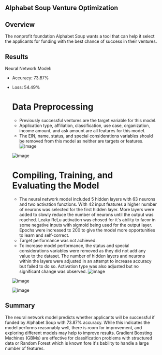 ## Alphabet Soup Venture Optimization

## Overview
The nonprofit foundation Alphabet Soup wants a tool that can help it select the applicants for funding with the best chance of success in their ventures. 

## Results
Neural Network Model:
- Accuracy: 73.87%
- Loss: 54.49%

  # Data Preprocessing
    - Previously successful ventures are the target variable for this model.
    - Application type, affiliation, classification, use case, organization, income amount, and ask amount are all features for this model.
    - The EIN, name, status, and special considerations variables should be removed from this model as neither are targets or features.
    ![image](https://github.com/user-attachments/assets/ccb503bf-1014-4420-bafb-e28bbe1c3c57)

    ![image](https://github.com/user-attachments/assets/268fb4de-4a9f-4313-aa6c-1f3e146d5969)
  
  # Compiling, Training, and Evaluating the Model
    - The neural network model included 5 hidden layers with 63 neurons and two activation functions. With 42 input features a higher number of neurons was selected for the first hidden layer. More layers were added to slowly reduce the number of neurons until the output was reached. Leaky ReLu activation was chosed for it's ability to facor in some negative inputs with sigmoid being used for the output layer. Epochs were increased to 200 to give the model more opportunities to learn and self-correct.
    - Target performance was not achieved.
    - To increase model performance, the status and special considerations variables were removed as they did not add any value to the dataset. The number of hidden layers and neurons within the layers were adjusted in an     attempt to increase accuracy but failed to do so. Activation type was also adjusted but no significant change was observed.
    ![image](https://github.com/user-attachments/assets/9e1755f9-decd-4d70-a88e-96b05123f093)

    ![image](https://github.com/user-attachments/assets/404a57ae-6062-40d9-b2d0-504283bd9fbf)

    ![image](https://github.com/user-attachments/assets/80d1fc87-23b9-45e6-bb31-f3633906cb3c)

## Summary
The neural network model predicts whether applicants will be successful if funded by Alphabet Soup with 73.87% accuracy. While this indicates the model performs reasonably well, there is room for improvement, and exploring different models may help to improve results. Gradient Boosting Machines (GBMs) are effective for classification problems with structured data or Random Forest which is known fore it's bability to handle a large number of features. 

    
